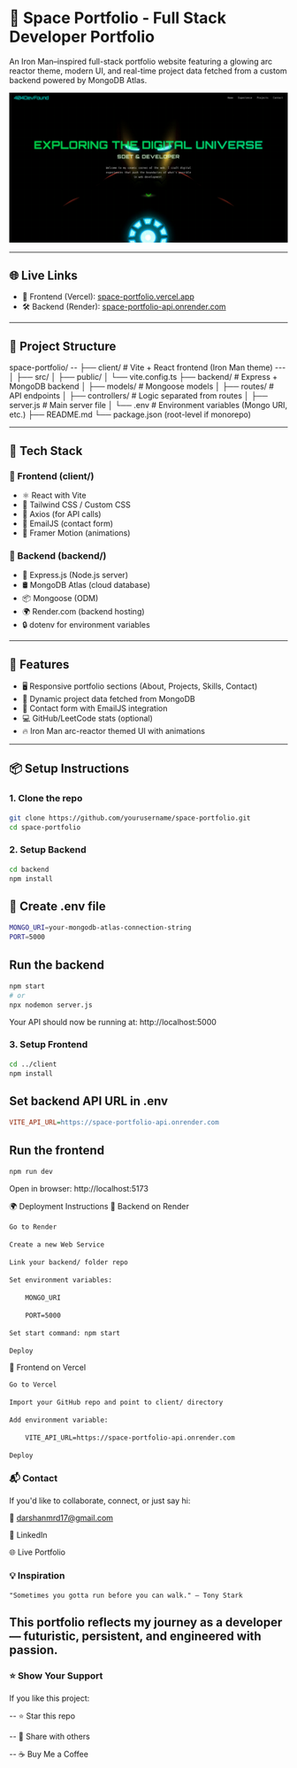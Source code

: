 # 🦾 Space Portfolio - Full Stack Developer Portfolio

An Iron Man–inspired full-stack portfolio website featuring a glowing arc reactor theme, modern UI, and real-time project data fetched from a custom backend powered by MongoDB Atlas.

![Iron Man Arc Reactor Themed Portfolio](./preview.png)

---

## 🌐 Live Links

- 🚀 Frontend (Vercel): [space-portfolio.vercel.app](https://space-portfolio.vercel.app)
- 🛠️ Backend (Render): [space-portfolio-api.onrender.com](https://space-portfolio-api.onrender.com)

---

## 📂 Project Structure

space-portfolio/
-- ├── client/ # Vite + React frontend (Iron Man theme)
--- │ ├── src/
│ ├── public/
│ └── vite.config.ts
├── backend/ # Express + MongoDB backend
│ ├── models/ # Mongoose models
│ ├── routes/ # API endpoints
│ ├── controllers/ # Logic separated from routes
│ ├── server.js # Main server file
│ └── .env # Environment variables (Mongo URI, etc.)
├── README.md
└── package.json (root-level if monorepo)


---

## 🚀 Tech Stack

### 🔹 Frontend (client/)
- ⚛️ React with Vite
- 🎨 Tailwind CSS / Custom CSS
- 🔌 Axios (for API calls)
- 💌 EmailJS (contact form)
- 🧠 Framer Motion (animations)

### 🔸 Backend (backend/)
- 🧾 Express.js (Node.js server)
- 🛢️ MongoDB Atlas (cloud database)
- 📦 Mongoose (ODM)
- 🌍 Render.com (backend hosting)
- 🔒 dotenv for environment variables

---

## 🧠 Features

- 🖥️ Responsive portfolio sections (About, Projects, Skills, Contact)
- 🔄 Dynamic project data fetched from MongoDB
- 📧 Contact form with EmailJS integration
- 💻 GitHub/LeetCode stats (optional)
- 🔥 Iron Man arc-reactor themed UI with animations

---

## 📦 Setup Instructions

### 1. Clone the repo
```bash
git clone https://github.com/yourusername/space-portfolio.git
cd space-portfolio
```

### 2. Setup Backend
```bash
cd backend
npm install
```
## 📄 Create .env file
```bash
MONGO_URI=your-mongodb-atlas-connection-string
PORT=5000
```
## Run the backend
```bash
npm start
# or
npx nodemon server.js
```
Your API should now be running at: http://localhost:5000

### 3. Setup Frontend

```bash
cd ../client
npm install
```

## Set backend API URL in .env
```ini
VITE_API_URL=https://space-portfolio-api.onrender.com
```

## Run the frontend
```bash
npm run dev
```
Open in browser: http://localhost:5173

🌍 Deployment Instructions
🔹 Backend on Render

    Go to Render

    Create a new Web Service

    Link your backend/ folder repo

    Set environment variables:

        MONGO_URI

        PORT=5000

    Set start command: npm start

    Deploy

🔸 Frontend on Vercel

    Go to Vercel

    Import your GitHub repo and point to client/ directory

    Add environment variable:

        VITE_API_URL=https://space-portfolio-api.onrender.com

    Deploy
### 📬 Contact

If you'd like to collaborate, connect, or just say hi:

📧 darshanmrd17@gmail.com

🔗 LinkedIn

🌐 Live Portfolio


### 💡 Inspiration

    "Sometimes you gotta run before you can walk." – Tony Stark

## This portfolio reflects my journey as a developer — futuristic, persistent, and engineered with passion.

### ⭐ Show Your Support

If you like this project:

-- ⭐ Star this repo

-- 🔁 Share with others

-- ☕ Buy Me a Coffee

